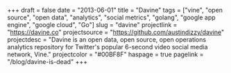 +++
draft = false
date = "2013-06-01"
title = "Davine"
tags = ["vine", "open source", "open data", "analytics", "social metrics", "golang", "google app engine", "google cloud", "Go"]
slug = "davine"
projectlink = "https://davine.co"
projectsource = "https://github.com/austindizzy/davine"
projectdesc = "Davine is an open data, open source, open operations analytics repository for Twitter's popular 6-second video social media network, Vine."
projectcolor = "#00BF8F"
haspage = true
pagelink = "/blog/davine-is-dead"
+++